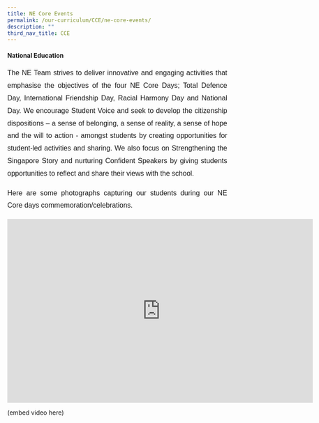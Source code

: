 ```yaml
---
title: NE Core Events
permalink: /our-curriculum/CCE/ne-core-events/
description: ""
third_nav_title: CCE
---
```

<h4>National Education</h4>

<p style="font-family:Arial; font-size:16px; text-align:justify; line-height:1.8">The NE Team strives to deliver innovative and engaging activities that emphasise the objectives of the four NE Core Days; Total Defence Day, International Friendship Day, Racial Harmony Day and National Day. We encourage Student Voice and seek to develop the citizenship dispositions – a sense of belonging, a sense of reality, a sense of hope and the will to action - amongst students by creating opportunities for student-led activities and sharing. We also focus on Strengthening the Singapore Story and nurturing Confident Speakers by giving students opportunities to reflect and share their views with the school.</p>

<p style="font-family:Arial; font-size:16px; text-align:justify; line-height:1.8">Here are some photographs capturing our students during our NE Core days commemoration/celebrations.</p>


<center><iframe allowfullscreen="true" height="422" width="700" frameborder="0" src="https://docs.google.com/presentation/d/e/2PACX-1vRSjPseI68gpPOql5O9dhYqe2GeTMznbEt9iLAhYP7XUmUAvwKqSwf_-Uqwtkjsp3vc0U61jlGISWjl/embed?start=false&amp;loop=false&amp;delayms=3000"></iframe></center>


(embed video here)